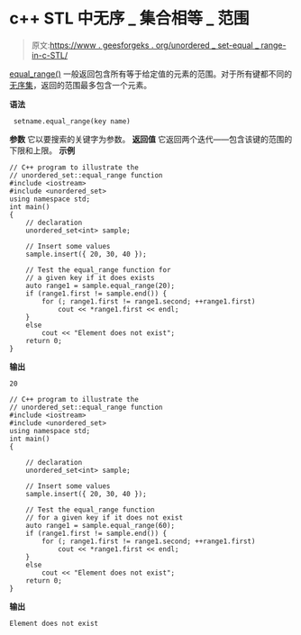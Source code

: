 # c++ STL 中无序 _ 集合相等 _ 范围

> 原文:[https://www . geesforgeks . org/unordered _ set-equal _ range-in-c-STL/](https://www.geeksforgeeks.org/unordered_set-equal_range-in-c-stl/)

[equal_range()](https://www.geeksforgeeks.org/equal_range-in-cpp/) 一般返回包含所有等于给定值的元素的范围。对于所有键都不同的[无序集](https://www.geeksforgeeks.org/unorderd_set-stl-uses/)，返回的范围最多包含一个元素。

**语法**

```
 setname.equal_range(key name)

```

**参数**
它以要搜索的关键字为参数。
**返回值**
它返回两个迭代——包含该键的范围的下限和上限。
**示例**

```
// C++ program to illustrate the
// unordered_set::equal_range function
#include <iostream>
#include <unordered_set>
using namespace std;
int main()
{
    // declaration
    unordered_set<int> sample;

    // Insert some values
    sample.insert({ 20, 30, 40 });

    // Test the equal_range function for
    // a given key if it does exists
    auto range1 = sample.equal_range(20);
    if (range1.first != sample.end()) {
        for (; range1.first != range1.second; ++range1.first)
            cout << *range1.first << endl;
    }
    else
        cout << "Element does not exist";
    return 0;
}
```

**输出**

```
20
```

```
// C++ program to illustrate the
// unordered_set::equal_range function
#include <iostream>
#include <unordered_set>
using namespace std;
int main()
{

    // declaration
    unordered_set<int> sample;

    // Insert some values
    sample.insert({ 20, 30, 40 });

    // Test the equal_range function 
    // for a given key if it does not exist
    auto range1 = sample.equal_range(60);
    if (range1.first != sample.end()) {
        for (; range1.first != range1.second; ++range1.first)
            cout << *range1.first << endl;
    }
    else
        cout << "Element does not exist";
    return 0;
}
```

**输出**

```
Element does not exist

```